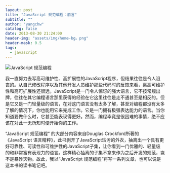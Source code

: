 ```yaml
---
layout: post
title: "JavaScript 规范编程：前言"
subtitle: ""
author: "yangchw"
catalog: false
date: 2013-08-30 21:24:00
header-img: "assets/img/home-bg。png"
header-mask: 0.5
tags:
  - javascript
---
```


![JavaScript 规范编程](http://moodpo.com/usr/uploads/2014/01/3026411800.png)

我一直努力去写高可维护性、高扩展性的JavaScript程序，但结果往往是令人沮丧的。从自己修改程序以及其他开发人员维护那些代码时的反馈来看，离高可维护性和高可扩展性还很远。JavaScript是一门令人惊讶的强大语言，它不按常规出牌，往往在其它编程语言那里获得的经验在它这里往往是走不通甚至是相反的。但是它又是一门轻量级的语言，在对这门语言没有太多了解，甚至对编程都没有太多了解的情况下，你也能用它来完成工作。它是一门拥有极强表达能力的语言。当你知道要做什么时，它甚至能表现得更好。然而，编程毕竟是很困难的事情，绝不应该在对此一无所知时便开始你的工作。

“JavaScript 规范编程” 的大部分内容来自Douglas Crockford所著的《JavaScript 语言精粹》，此书剥开了JavaScript玷污的外衣，抽离出一个具有更好可靠性、可读性和可维护性的JavaScript子集，让你看到一门优雅的、轻量级的和非常富有表现力的语言。这样精心抽离的子集不拿来作为之后开发的规范，岂不是暴殄天物。故此，我以“JavaScript 规范编程”将写一系列文章，也可以说是这本书的读书笔记吧。